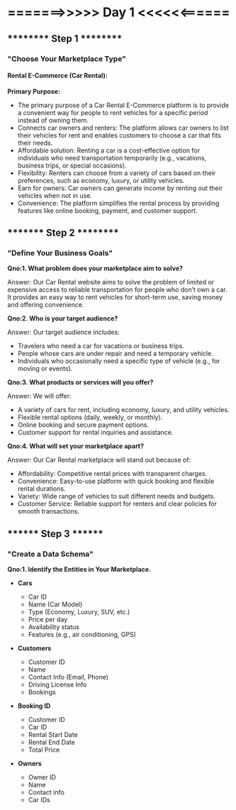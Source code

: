 # =======>>>>> Day 1 <<<<<<======

## ******** Step 1 ******** 

### "Choose Your Marketplace Type"

#### Rental E-Commerce (Car Rental):

**Primary Purpose:**

- The primary purpose of a Car Rental E-Commerce platform is to provide a convenient way for people to rent vehicles for a specific period instead of owning them.
- Connects car owners and renters: The platform allows car owners to list their vehicles for rent and enables customers to choose a car that fits their needs.
- Affordable solution: Renting a car is a cost-effective option for individuals who need transportation temporarily (e.g., vacations, business trips, or special occasions).
- Flexibility: Renters can choose from a variety of cars based on their preferences, such as economy, luxury, or utility vehicles.
- Earn for owners: Car owners can generate income by renting out their vehicles when not in use.
- Convenience: The platform simplifies the rental process by providing features like online booking, payment, and customer support.

## ******* Step 2 ********

### "Define Your Business Goals"

**Qno:1. What problem does your marketplace aim to solve?**

Answer: Our Car Rental website aims to solve the problem of limited or expensive access to reliable transportation for people who don’t own a car. It provides an easy way to rent vehicles for short-term use, saving money and offering convenience.

**Qno:2. Who is your target audience?**

Answer: Our target audience includes:
- Travelers who need a car for vacations or business trips.
- People whose cars are under repair and need a temporary vehicle.
- Individuals who occasionally need a specific type of vehicle (e.g., for moving or events).

**Qno:3. What products or services will you offer?**

Answer: We will offer:
- A variety of cars for rent, including economy, luxury, and utility vehicles.
- Flexible rental options (daily, weekly, or monthly).
- Online booking and secure payment options.
- Customer support for rental inquiries and assistance.

**Qno:4. What will set your marketplace apart?**

Answer: Our Car Rental marketplace will stand out because of:
- Affordability: Competitive rental prices with transparent charges.
- Convenience: Easy-to-use platform with quick booking and flexible rental durations.
- Variety: Wide range of vehicles to suit different needs and budgets.
- Customer Service: Reliable support for renters and clear policies for smooth transactions.

## ****** Step 3 ****** 

### "Create a Data Schema"

**Qno:1. Identify the Entities in Your Marketplace.**

- **Cars**  
  - Car ID  
  - Name (Car Model)  
  - Type (Economy, Luxury, SUV, etc.)  
  - Price per day  
  - Availability status  
  - Features (e.g., air conditioning, GPS)  

- **Customers**  
  - Customer ID  
  - Name  
  - Contact Info (Email, Phone)  
  - Driving License Info  
  - Bookings  

- **Booking ID**  
  - Customer ID  
  - Car ID  
  - Rental Start Date  
  - Rental End Date  
  - Total Price  

- **Owners**  
  - Owner ID  
  - Name  
  - Contact info  
  - Car IDs  
